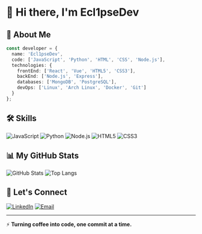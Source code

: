 # 👋 Hi there, I'm Ecl1pseDev

## 🌟 About Me
```typescript
const developer = {
  name: 'Ecl1pseDev',
  code: ['JavaScript', 'Python', 'HTML', 'CSS', 'Node.js'],
  technologies: {
    frontEnd: ['React', 'Vue', 'HTML5', 'CSS3'],
    backEnd: ['Node.js', 'Express'],
    databases: ['MongoDB', 'PostgreSQL'],
    devOps: ['Linux', 'Arch Linux', 'Docker', 'Git']
  }
};
```

## 🛠️ Skills
![JavaScript](https://img.shields.io/badge/-JavaScript-black?style=flat-square&logo=javascript)
![Python](https://img.shields.io/badge/-Python-black?style=flat-square&logo=Python)
![Node.js](https://img.shields.io/badge/-Node.js-black?style=flat-square&logo=Node.js)
![HTML5](https://img.shields.io/badge/-HTML5-black?style=flat-square&logo=html5)
![CSS3](https://img.shields.io/badge/-CSS3-black?style=flat-square&logo=css3)

## 📊 My GitHub Stats
![GitHub Stats](https://github-readme-stats.vercel.app/api?username=Ecl1pseDev&show_icons=true&theme=dark&hide_border=true)
![Top Langs](https://github-readme-stats.vercel.app/api/top-langs/?username=Ecl1pseDev&layout=compact&theme=dark&hide_border=true)

## 🌈 Let's Connect
[![LinkedIn](https://img.shields.io/badge/-LinkedIn-black?style=flat-square&logo=linkedin)](YOUR_LINKEDIN_PROFILE_URL)
[![Email](https://img.shields.io/badge/-Email-black?style=flat-square&logo=gmail)](mailto:YOUR_EMAIL)

---

⚡ **Turning coffee into code, one commit at a time.**
